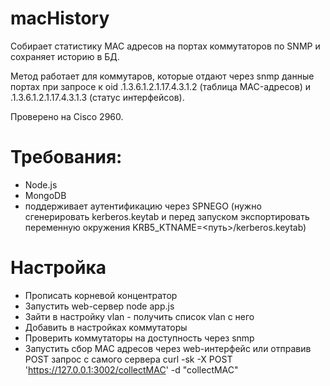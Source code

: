# macHistory
Собирает статистику MAC адресов на портах коммутаторов по SNMP и сохраняет историю в БД.

Метод работает для коммутаров, которые отдают через snmp данные портах при запросе к oid .1.3.6.1.2.1.17.4.3.1.2 (таблица MAC-адресов) и .1.3.6.1.2.1.17.4.3.1.3 (статус интерфейсов).

Проверено на Cisco 2960.

# Требования:
* Node.js
* MongoDB
* поддерживает аутентификацию через SPNEGO (нужно сгенерировать kerberos.keytab и перед запуском экспортировать переменную окружения KRB5_KTNAME=<путь>/kerberos.keytab)

# Настройка
* Прописать корневой концентратор
* Запустить web-сервер node app.js
* Зайти в настройку vlan - получить список vlan с него
* Добавить в настройках коммутаторы
* Проверить коммутаторы на доступность через snmp
* Запустить сбор MAC адресов через web-интерфейс или отправив POST запрос с самого сервера
сurl -sk -X POST 'https://127.0.0.1:3002/collectMAC' -d "collectMAC"
